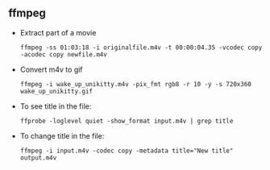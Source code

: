 ## ffmpeg

- Extract part of a movie

  ```
  ffmpeg -ss 01:03:18 -i originalfile.m4v -t 00:00:04.35 -vcodec copy -acodec copy newfile.m4v
  ```

- Convert m4v to gif

  ```
  ffmpeg -i wake_up_unikitty.m4v -pix_fmt rgb8 -r 10 -y -s 720x360 wake_up_unikitty.gif
  ```

- To see title in the file:

  ```
  ffprobe -loglevel quiet -show_format input.m4v | grep title
  ```

- To change title in the file:

  ```
  ffmpeg -i input.m4v -codec copy -metadata title="New title" output.m4v
  ```
